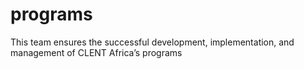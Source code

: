 # programs
This team ensures the successful development, implementation, and management of CLENT Africa’s programs
